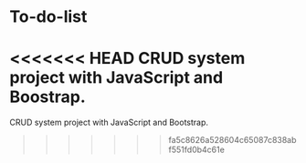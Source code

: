 # To-do-list
<<<<<<< HEAD
CRUD system project with JavaScript and Boostrap.
=======
CRUD system project with JavaScript and Bootstrap.
>>>>>>> fa5c8626a528604c65087c838abf551fd0b4c61e
